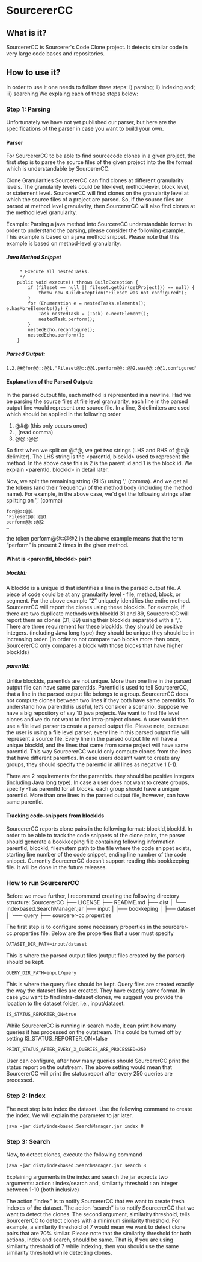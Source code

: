 # SourcererCC
## What is it?
SourcererCC is Sourcerer's Code Clone project. It  detects similar code in very large code bases and repositories.

## How to use it?
In order to use it one needs to follow three steps: i) parsing; ii) indexing and; iii) searching
We explaing each of these steps below:

### Step 1: Parsing

Unfortunately we have not yet published our parser, but here are the specifications of the parser in case you want to build your own. 

#### Parser
For SourcererCC to be able to find sourcecode clones in a given project, the first step is to parse the source files of the given project into the the format which is understandable by SourcererCC. 

Clone Granularities
SourcererCC can find clones at different granularity levels. The granularity levels could be file-level, method-level, block level, or statement level. SourcererCC will find clones on the granularity level at which the source files of a project are parsed. So, if the source files are parsed at method level granularity, then SourcererCC will also find clones at the method level granularity. 

Example: Parsing a java method into SourcereCC understandable format
In order to understand the parsing, please consider the following example. This example is based on a java method snippet. Please note that this example is based on method-level granularity. 

##### Java Method Snippet
``` /**
     * Execute all nestedTasks.
     */
    public void execute() throws BuildException {
        if (fileset == null || fileset.getDir(getProject()) == null) {
            throw new BuildException("Fileset was not configured");
        }
        for (Enumeration e = nestedTasks.elements(); e.hasMoreElements();) {
            Task nestedTask = (Task) e.nextElement();
            nestedTask.perform();
        }
        nestedEcho.reconfigure();
        nestedEcho.perform();
    }
   ``` 
##### Parsed Output:
```
1,2,@#@for@@::@@1,"Fileset@@::@@1,perform@@::@@2,was@@::@@1,configured"@@::@@1,throw@@::@@1,if@@::@@1,elements@@::@@1,null@@::@@2,nextElement@@::@@1,nestedTask@@::@@2,execute@@::@@1,e@@::@@3,nestedTasks@@::@@1,throws@@::@@1,getDir@@::@@1,void@@::@@1,Enumeration@@::@@1,nestedEcho@@::@@2,not@@::@@1,new@@::@@1,getProject@@::@@1,fileset@@::@@2,hasMoreElements@@::@@1,Task@@::@@2,public@@::@@1,reconfigure@@::@@1,BuildException@@::@@2
```

#### Explanation of the Parsed Output:

In the parsed output file, each method is represented in a newline. Had we be parsing the source files at file level granularity, each line in the parsed output line would represent one source file. In a line, 3 delimiters are used which should be applied in the following order
1. @#@  (this only occurs once)
2. , (read comma)
3. @@::@@

So first when we split on @#@, we get two strings (LHS and RHS of
@#@ delimiter). The LHS string is the <parentId, blockId> used to represent the method.
In the above case this is 2 is the parent id and 1 is the block id. We explain <parentId, blockId> in detail later. 

Now, we split the remaining string (RHS) using ',' (comma). And we get
all the tokens (and their frequency) of the method body (including
the method name). For example, in the above case, we'd get the following
strings after splitting on ',' (comma)
```
for@@::@@1
"Fileset@@::@@1
perform@@::@@2
…
```
the token perform@@::@@2 in the above example means that the term “perform” is present 2 times in the given method. 

#### What is <parentId, blockId> pair?

##### blockId:
A blockId is a unique id that identifies a line in the parsed output file. A piece of code could be at any granularity level - file, method, block, or segment. For the above example “2” uniquely identifies the entire method. SourcererCC will report the clones using these blockIds. For example, if there are two duplicate methods with blockId 31 and 89, SourcererCC will report them as clones (31, 89) using their blockIds separated with a “,”. 
There are three requirement for these blockIds.
they should be positive integers. (including Java long type)
they should be unique
they should be in increasing order. (In order to not compare two blocks more than once, SourcererCC only compares a block with those blocks that have higher blockIds)

##### parentId:

Unlike blockIds, parentIds are not unique. More than one line in the parsed output file can have same parentIds. ParentId is used to tell SourcererCC, that a line in the parsed output file belongs to a group. SourcererCC does not compute clones between two lines if they both have same parentIds. 
To understand how parentId is useful, let’s consider a scenario. 
Suppose we have a big repository of say 10 java projects. We want to find file level clones and we do not want to find intra-project clones. A user would then use a file level parser to create a parsed output file. Please note, because the user is using a file level parser, every line in this parsed output file will represent a source file. Every line in the parsed output file will have a unique blockId, and the lines that came from same project will have same parentId. This way SourcererCC would only compute clones from the lines that have different parentIds.
In case users doesn’t want to create any groups, they should specify the parentId in all lines as negative 1 (-1).

There are 2 requirements for the parentIds.
they should be positive integers (including Java long type). In case a user does not want to create groups, specify -1 as parentId for all blocks. 
each group should have a unique parentId. More than one lines in the parsed output file, however, can have same parentId. 


#### Tracking code-snippets from blockIds
SourcererCC reports clone pairs in the following format: blockId,blockId. In order to be able to track the code snippets of the clone pairs, the parser should generate a bookkeeping file containing following information
parentId, blockId, filesystem path to the file where the code snippet exists, starting line number of the code snippet, ending line number of the code snippet. 
Currently SourcererCC doesn’t support reading this bookkeeping file. It will be done in the future releases. 

### How to run SourcererCC
Before we move further, I recommend creating the following directory structure:
SourcererCC
├── LICENSE
├── README.md
├── dist
│   └── indexbased.SearchManager.jar
├── input
│   ├── bookkeping
│   ├── dataset
│   └── query
├── sourcerer-cc.properties

The first step is to configure some necessary properties in the sourcerer-cc.properties file. Below are the properties that a user must specify
```
DATASET_DIR_PATH=input/dataset
```
This is where the parsed output files (output files created by the parser) should be kept. 
```
QUERY_DIR_PATH=input/query
```
This is where the query files should be kept. Query files are created exactly the way the dataset files are created. They have exactly same format. In case you want to find intra-dataset clones, we suggest you provide the location to the dataset folder, i.e., input/dataset.

```
IS_STATUS_REPORTER_ON=true
```
While SourcererCC is running in search mode, it can print how many queries it has processed on the outstream. This could be turned off by setting IS_STATUS_REPORTER_ON=false
```
PRINT_STATUS_AFTER_EVERY_X_QUERIES_ARE_PROCESSED=250
```
User can configure, after how many queries should SourcererCC print the status report on the outstream. The above setting would mean that SourcererCC will print the status report after every 250 queries are processed. 

### Step 2: Index
The next step is to index the dataset. Use the following command to create the index. We will explain the parameter to jar later.
```
java -jar dist/indexbased.SearchManager.jar index 8
```
### Step 3: Search
Now, to detect clones, execute the following command
```
java -jar dist/indexbased.SearchManager.jar search 8
```
Explaining arguments in the index and search 
the jar expects two arguments:
action : index/search and,
similarity threshold : an integer between 1-10 (both inclusive)

The action “index” is to notify SourcererCC that we want to create fresh indexes of the dataset. The action “search” is to notify SourcererCC that we want to detect the clones. The second argument, similarity threshold, tells SourcererCC  to detect clones with a minimum similarity threshold. For example, a similarity threshold of 7 would mean we want to detect clone pairs that are 70% similar. 
Please note that the similarity threshold for both actions, index and search, should be same. That is, if you are using similarity threshold of 7 while indexing, then you should use the same similarity threshold while detecting clones. 




 
